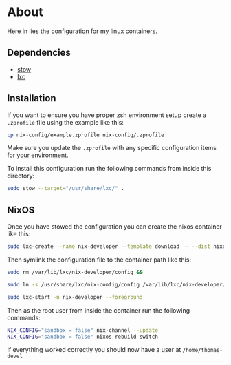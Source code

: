 # About 

Here in lies the configuration for my linux containers.

## Dependencies

* [stow](https://www.gnu.org/software/stow/)
* [lxc](https://linuxcontainers.org/lxc/getting-started/)

## Installation

If you want to ensure you have proper zsh environment setup create a `.zprofile` file using the example like this: 

```sh
cp nix-config/example.zprofile nix-config/.zprofile
```

Make sure you update the `.zprofile` with any specific configuration items for your environment. 

To install this configuration run the following commands from inside this directory: 


```sh
sudo stow --target="/usr/share/lxc/" .
```


## NixOS 

Once you have stowed the configuration you can create the nixos container like this:

```sh
sudo lxc-create --name nix-developer --template download -- --dist nixos --release 24.11 --arch amd64
```

Then symlink the configuration file to the container path like this: 

```sh 
sudo rm /var/lib/lxc/nix-developer/config &&

sudo ln -s /usr/share/lxc/nix-config/config /var/lib/lxc/nix-developer/config
```

```sh 
sudo lxc-start -n nix-developer --foreground
```


Then as the root user from inside the container run the following commands:

```sh 
NIX_CONFIG="sandbox = false" nix-channel --update
NIX_CONFIG="sandbox = false" nixos-rebuild switch
```

If everything worked correctly you should now have a user at `/home/thomas-devel`



